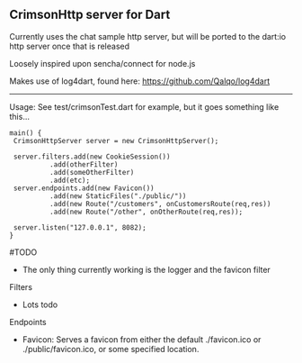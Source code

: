 CrimsonHttp server for Dart
----------

Currently uses the chat sample http server, but will be ported to the 
dart:io http server once that is released

Loosely inspired upon sencha/connect for node.js

Makes use of log4dart, found here: https://github.com/Qalqo/log4dart

-----
Usage: See test/crimsonTest.dart for example, but it goes something like this...

    main() {
     CrimsonHttpServer server = new CrimsonHttpServer();
  
     server.filters.add(new CookieSession())
	          .add(otherFilter)
			  .add(someOtherFilter)
			  .add(etc);
     server.endpoints.add(new Favicon())
			  .add(new StaticFiles("./public/"))
			  .add(new Route("/customers", onCustomersRoute(req,res))
			  .add(new Route("/other", onOtherRoute(req,res));
  
     server.listen("127.0.0.1", 8082);
    }
	
#TODO
- The only thing currently working is the logger and the favicon filter


Filters
- Lots todo

Endpoints
- Favicon: Serves a favicon from either the default ./favicon.ico or ./public/favicon.ico, or some specified location.